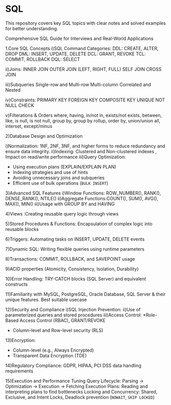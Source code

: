 # SQL

This repository covers key SQL topics with clear notes and solved examples for better understanding.

Comprehensive SQL Guide for Interviews and Real-World Applications

1.Core SQL Concepts
i)SQL Command Categories:
DDL: CREATE, ALTER, DROP
DML: INSERT, UPDATE, DELETE
DCL: GRANT, REVOKE
TCL: COMMIT, ROLLBACK
DQL: SELECT

ii)Joins:
INNER JOIN
OUTER JOIN (LEFT, RIGHT, FULL)
SELF JOIN
CROSS JOIN

iii)Subqueries
Single-row and Multi-row
Multi-column
Correlated and Nested

iv)Constraints:
PRIMARY KEY
FOREIGN KEY
COMPOSITE KEY
UNIQUE
NOT NULL
CHECK

v)Filterations & Orders 
where, having, in/not in, exists/not exists, between, like, is null, is not null, group by, group by rollup, order by, union/union all, interset, except/minus


2)Database Design and Optimization

i)Normalization: 1NF, 2NF, 3NF, and higher forms to reduce redundancy and ensure data integrity.
ii)Indexing: Clustered and Non-clustered indexes , Impact on read/write performance
iii)Query Optimization:
  * Using execution plans (EXPLAIN/EXPLAIN PLAN)
  * Indexing strategies and use of hints
  * Avoiding unnecessary joins and subqueries
  * Efficient use of bulk operations (`BULK INSERT`)



3)Advanced SQL Features
i)Window Functions: ROW_NUMBER(), RANK(), DENSE_RANK(), NTILE()
ii)Aggregate Functions:COUNT(), SUM(), AVG(), MAX(), MIN()
iii)Usage with GROUP BY and HAVING

4)Views :Creating reusable query logic through views

5)Stored Procedures & Functions: Encapsulation of complex logic into reusable blocks

6)Triggers: Automating tasks on INSERT, UPDATE, DELETE events

7)Dynamic SQL: Writing flexible queries using runtime parameters

8)Transactions: COMMIT, ROLLBACK, and SAVEPOINT usage

9)ACID properties (Atomicity, Consistency, Isolation, Durability)
  
10)Error Handling: TRY-CATCH blocks (SQL Server) and equivalent constructs

11)Familiarity with MySQL, PostgreSQL, Oracle Database, SQL Server & their unique features. Best suitable usecase

12)Security and Compliance
i)SQL Injection Prevention:
ii)Use of parameterized queries and stored procedures
iii)Access Control:
*Role-Based Access Control (RBAC), GRANT/REVOKE
* Column-level and Row-level security (RLS)

13)Encryption:
  * Column-level (e.g., Always Encrypted)
  * Transparent Data Encryption (TDE)

14)Regulatory Compliance: GDPR, HIPAA, PCI DSS data handling requirements

15)Execution and Performance Tuning
Query Lifecycle: Parsing → Optimization → Execution → Fetching
Execution Plans: Reading and interpreting plans to find bottlenecks
Locking and Concurrency: Shared, Exclusive, and Intent Locks, Deadlock prevention (`NOWAIT`, `SKIP LOCKED`)
